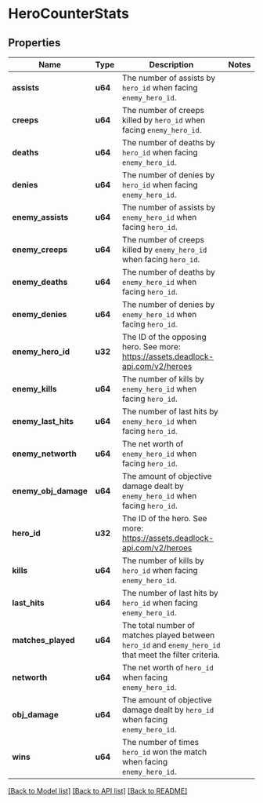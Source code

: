 # HeroCounterStats

## Properties

Name | Type | Description | Notes
------------ | ------------- | ------------- | -------------
**assists** | **u64** | The number of assists by `hero_id` when facing `enemy_hero_id`. | 
**creeps** | **u64** | The number of creeps killed by `hero_id` when facing `enemy_hero_id`. | 
**deaths** | **u64** | The number of deaths by `hero_id` when facing `enemy_hero_id`. | 
**denies** | **u64** | The number of denies by `hero_id` when facing `enemy_hero_id`. | 
**enemy_assists** | **u64** | The number of assists by `enemy_hero_id` when facing `hero_id`. | 
**enemy_creeps** | **u64** | The number of creeps killed by `enemy_hero_id` when facing `hero_id`. | 
**enemy_deaths** | **u64** | The number of deaths by `enemy_hero_id` when facing `hero_id`. | 
**enemy_denies** | **u64** | The number of denies by `enemy_hero_id` when facing `hero_id`. | 
**enemy_hero_id** | **u32** | The ID of the opposing hero. See more: <https://assets.deadlock-api.com/v2/heroes> | 
**enemy_kills** | **u64** | The number of kills by `enemy_hero_id` when facing `hero_id`. | 
**enemy_last_hits** | **u64** | The number of last hits by `enemy_hero_id` when facing `hero_id`. | 
**enemy_networth** | **u64** | The net worth of `enemy_hero_id` when facing `hero_id`. | 
**enemy_obj_damage** | **u64** | The amount of objective damage dealt by `enemy_hero_id` when facing `hero_id`. | 
**hero_id** | **u32** | The ID of the hero. See more: <https://assets.deadlock-api.com/v2/heroes> | 
**kills** | **u64** | The number of kills by `hero_id` when facing `enemy_hero_id`. | 
**last_hits** | **u64** | The number of last hits by `hero_id` when facing `enemy_hero_id`. | 
**matches_played** | **u64** | The total number of matches played between `hero_id` and `enemy_hero_id` that meet the filter criteria. | 
**networth** | **u64** | The net worth of `hero_id` when facing `enemy_hero_id`. | 
**obj_damage** | **u64** | The amount of objective damage dealt by `hero_id` when facing `enemy_hero_id`. | 
**wins** | **u64** | The number of times `hero_id` won the match when facing `enemy_hero_id`. | 

[[Back to Model list]](../README.md#documentation-for-models) [[Back to API list]](../README.md#documentation-for-api-endpoints) [[Back to README]](../README.md)


